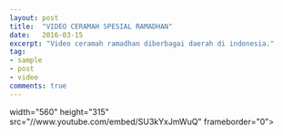 ```yaml
---
layout: post
title:  "VIDEO CERAMAH SPESIAL RAMADHAN"
date:   2016-03-15
excerpt: "Video ceramah ramadhan diberbagai daerah di indonesia."
tag:
- sample
- post
- video
comments: true
---
```

<frame> width="560" height="315" src="//www.youtube.com/embed/SU3kYxJmWuQ" frameborder="0"> </frame>
